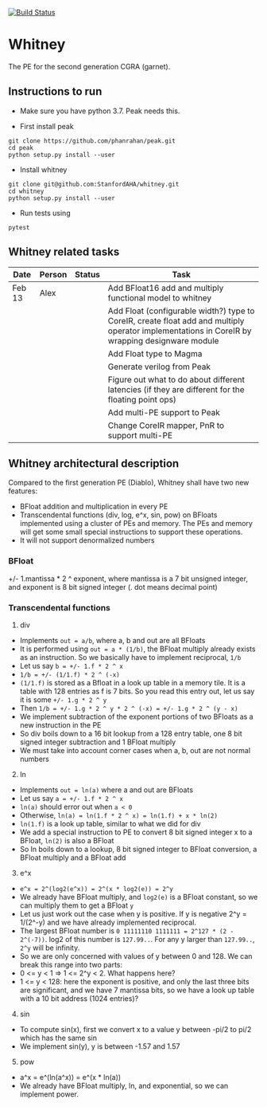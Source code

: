 [![Build Status](https://travis-ci.com/StanfordAHA/whitney.svg?branch=master)](https://travis-ci.com/StanfordAHA/whitney)

# Whitney
The PE for the second generation CGRA (garnet).

## Instructions to run
* Make sure you have python 3.7. Peak needs this.

* First install peak
```
git clone https://github.com/phanrahan/peak.git
cd peak
python setup.py install --user
```
* Install whitney
```
git clone git@github.com:StanfordAHA/whitney.git
cd whitney
python setup.py install --user
```
* Run tests using
```
pytest
```

## Whitney related tasks
| Date | Person | Status | Task |
| ---- | ------ | ------ | ---- |
| Feb 13 | Alex | | Add BFloat16 add and multiply functional model to whitney |
| | | | Add Float (configurable width?) type to CoreIR, create float add and multiply operator implementations in CoreIR by wrapping designware module |
| | | | Add Float type to Magma |
| | | | Generate verilog from Peak |
| | | | Figure out what to do about different latencies (if they are different for the floating point ops) |
| | | | Add multi-PE support to Peak |
| | | | Change CoreIR mapper, PnR to support multi-PE |

## Whitney architectural description
Compared to the first generation PE (Diablo), Whitney shall have two new features:
* BFloat addition and multiplication in every PE
* Transcendental functions (div, log, e^x, sin, pow) on BFloats implemented using a cluster of PEs and memory. The PEs and memory will get some small special instructions to support these operations.
* It will not support denormalized numbers

### BFloat
+/- 1.mantissa * 2 ^ exponent, where mantissa is a 7 bit unsigned integer, and exponent is 8 bit signed integer (. dot means decimal point)

### Transcendental functions
1. div
* Implements `out = a/b`, where a, b and out are all BFloats
* It is performed using `out = a * (1/b)`, the BFloat multiply already exists as an instruction. So we basically have to implement reciprocal, `1/b`
* Let us say `b = +/- 1.f * 2 ^ x`
* `1/b = +/- (1/1.f) * 2 ^ (-x)`
* `(1/1.f)` is stored as a Bfloat in a look up table in a memory tile. It is a table with 128 entries as f is 7 bits. So you read this entry out, let us say it is some `+/- 1.g * 2 ^ y`
* Then `1/b = +/- 1.g * 2 ^ y * 2 ^ (-x) = +/- 1.g * 2 ^ (y - x)`
* We implement subtraction of the exponent portions of two BFloats as a new instruction in the PE
* So div boils down to a 16 bit lookup from a 128 entry table, one 8 bit signed integer subtraction and 1 BFloat multiply
* We must take into account corner cases when a, b, out are not normal numbers

2. ln
* Implements `out = ln(a)` where a and out are BFloats
* Let us say `a = +/- 1.f * 2 ^ x`
* `ln(a)` should error out when `a < 0`
* Otherwise, `ln(a) = ln(1.f * 2 ^ x) = ln(1.f) + x * ln(2)`
* `ln(1.f)` is a look up table, similar to what we did for div
* We add a special instruction to PE to convert 8 bit signed integer x to a BFloat, `ln(2)` is also a BFloat
* So ln boils down to a lookup, 8 bit signed integer to BFloat conversion, a BFloat multiply and a BFloat add

3. e^x
* `e^x = 2^(log2(e^x)) = 2^(x * log2(e)) = 2^y`
* We already have BFloat multiply, and `log2(e)` is a BFloat constant, so we can multiply them to get a BFloat `y`
* Let us just work out the case when y is positive. If y is negative 2^y = 1/(2^-y) and we have already implemented reciprocal.
* The largest BFloat number is `0 11111110 1111111 = 2^127 * (2 - 2^(-7))`. log2 of this number is `127.99..`. For any y larger than `127.99..`, `2^y` will be infinity. 
* So we are only concerned with values of y between 0 and 128. We can break this range into two parts:
* 0 <= y < 1 => 1 <= 2^y < 2. What happens here?
* 1 <= y < 128: here the exponent is positive, and only the last three bits are significant, and we have 7 mantissa bits, so we have a look up table with a 10 bit address (1024 entries)?


4. sin
* To compute sin(x), first we convert x to a value y between -pi/2 to pi/2 which has the same sin
* We implement sin(y), y is between -1.57 and 1.57

5. pow
* a^x = e^(ln(a^x)) = e^(x * ln(a))
* We already have BFloat multiply, ln, and exponential, so we can implement power.
